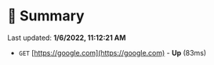 # 📖 Summary
Last updated: **1/6/2022, 11:12:21 AM**

- `GET` [https://google.com](https://google.com) - **Up** (83ms)
